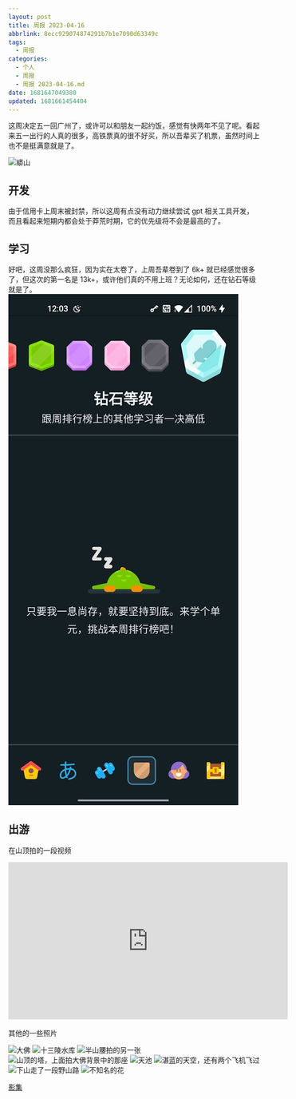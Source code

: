 ```yaml
---
layout: post
title: 周报 2023-04-16
abbrlink: 8ecc929074874291b7b1e7090d63349c
tags:
  - 周报
categories:
  - 个人
  - 周报
  - 周报 2023-04-16.md
date: 1681647049380
updated: 1681661454404
---
```


这周决定五一回广州了，或许可以和朋友一起约饭，感觉有快两年不见了呢。看起来五一出行的人真的很多，高铁票真的很不好买，所以吾辈买了机票，虽然时间上也不是挺满意就是了。

![蟒山](https://image-proxy.rxliuli.com/?url=https://lh3.googleusercontent.com/pw/AJFCJaW81JQwAVkrzNwtJ7xahkldTecZKZ3p9XY8XerQ6keFNbDAgQGF8jyFDth84M56bcIBu9bPBR3zBtpb46kEHAxA8h550MBeQ5mA41CaVjSKpN5nqAwazYSVW983IaByMeBQ6D15qIAXawWfpuOy9xQc=w1783-h1337-s-no)

## 开发

由于信用卡上周末被封禁，所以这周有点没有动力继续尝试 gpt 相关工具开发，而且看起来短期内都会处于莽荒时期，它的优先级将不会是最高的了。

## 学习

好吧，这周没那么疯狂，因为实在太卷了，上周吾辈卷到了 6k+ 就已经感觉很多了，但这次的第一名是 13k+，或许他们真的不用上班？无论如何，还在钻石等级就是了。
![等级排行榜](/resources/09f2422ee2b64fbcae962b36640f0359.jpg)

## 出游

在山顶拍的一段视频

<iframe width="560" height="315" src="https://www.youtube.com/embed/N4rxXfLD_Bs" title="YouTube video player" frameborder="0" allow="accelerometer; autoplay; clipboard-write; encrypted-media; gyroscope; picture-in-picture; web-share" allowfullscreen></iframe>

其他的一些照片

![大佛](https://image-proxy.rxliuli.com/?url=https://lh3.googleusercontent.com/pw/AJFCJaUNP5S69XX1Gi-1S4upIf6DDDc0CFpjDqfEfIvaJraNHlKAZzRx377RDxT8kBhlcGffm-Q55NKtyzbHf7b5dsHVkw6dRTi4p3a7G56kRBIsGM5wHLszQYVmVbtBFnwNoUkSrnIsDTke5fmq7Il4kbcr=w1783-h1337-s-no)
![十三陵水库](https://image-proxy.rxliuli.com/?url=https://lh3.googleusercontent.com/pw/AJFCJaUciLJYitM9F7TgLhkErrrucJ2lYejR5AFh57vLWBPrR_jlWz7TrezCzYyC9zjfHpWzXlc7uwp3KqfxfNzGDf7ljNysndBkN-KUhzv6UjQToYH2aQ831p1oWwvSBvcijuItNs3jqFyQjutDkmuhcdvh=w1783-h1337-s-no)
![半山腰拍的另一张](https://image-proxy.rxliuli.com/?url=https://lh3.googleusercontent.com/pw/AJFCJaVhML76KTR7syn-xRBAsDcaadhkHpwGIYz5jCMtpf3ZfHIZ27ATRH94mBlm6DJ7E-wWBgjFffm3vVXqiGX0sam7ajYOgJLMG1P6UQ7BW_OiDpXlEaFGLZezk8ouJ6b8EFr4WqSyIp2N8UVp1xNqFyuG=w1783-h1337-s-no)
![山顶的塔，上面拍大佛背景中的那座](https://image-proxy.rxliuli.com/?url=https://lh3.googleusercontent.com/pw/AJFCJaUCaOWMUQ3uGPjbmkcpNa-DWayjGFpviEfRt68E4Rm_QvbKFlq17G3vRXhaO_rUGn9XhKz6KxZTUJVq3JLwCpRQpycPYvOm3M1pY9daX9DR3tKVXVKixXm3YyyHPQokhAJkOIQGqECiy-ZOotgo3U7W=w1003-h1337-s-no)
![天池](https://image-proxy.rxliuli.com/?url=https://lh3.googleusercontent.com/pw/AJFCJaXtOFfWLSP8wjJLv57G-lITDEqIkJIeU-vsoZ98rFfUhyuUjEUe9ASOnLb01X7YUYpGyEwbZI3D1Y9mhmg21qmVsfAofSneTeyigCo-irzvc2-OC6ToLZ4O6vNTRMoFp6dRWYSExU-SG1SJvAoiNwn4=w1783-h1337-s-no)
![湛蓝的天空，还有两个飞机飞过](https://image-proxy.rxliuli.com/?url=https://lh3.googleusercontent.com/pw/AJFCJaVmGbJzyUj5z0aNbNB9xRSzFBAbj3xxTKXJFez9U19-In9HsZ_-lqojYS-rhvgmiBwg3yB_tRg7cF5QKQzvxKf6nKOcsk-HjIWzqyQjac1wsLj_oyJLYnEM6dRyhj92a7yzYHnplHc45eGtlmfJaSXX=w1783-h1337-s-no)
![下山走了一段野山路](https://image-proxy.rxliuli.com/?url=https://lh3.googleusercontent.com/pw/AJFCJaXHQTe2o0JPDksvgP8ZOG2oZ5zD_41eIOG0QKCGd4dP68OKCnbhaic3EbTQa8ZjsYss6JtlxfxCP-vEC0xggetkJQwK3Pw4kES8lT4Vdh-vVN9Z2xemwT2QHaqrLdXZ9sivoNfXDboMygd4uGgQu0eM=w1783-h1337-s-no)
![不知名的花](https://image-proxy.rxliuli.com/?url=https://lh3.googleusercontent.com/pw/AJFCJaXYRg4BcSNcg1HiUuvQ7EtnqHaYUmpFzyIUc95wmxO6QD4vx-_Az7Pz5RcWHNPyED6CyddWCiy4mLoXvHxYRtgAcpDY0-a6Q9CPvoRkjAdKtkrSD0q8JGx2cok74kvJNv9XegQtuCAzywVku4sfYsLI=w1003-h1337-s-no)

[影集](https://photos.app.goo.gl/dQsCfXBE6cfqy9ox5)
